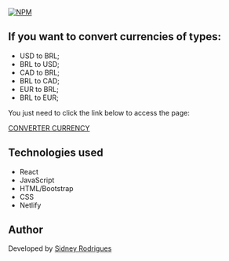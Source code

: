 [![NPM](https://img.shields.io/npm/l/react)](https://github.com/sidneyrod/currencyconverter/blob/main/LICENSE)

## If you want to convert currencies of types:

- USD to BRL;
- BRL to USD;
- CAD to BRL;
- BRL to CAD;
- EUR to BRL;
- BRL to EUR;

You just need to click the link below to access the page:

<p className="text-light"><a href="https://sidconvertercurrency.netlify.app/" 
target="_blank" rel="noreferrer">CONVERTER CURRENCY</a></p>

## Technologies used

- React
- JavaScript
- HTML/Bootstrap
- CSS
- Netlify

## Author

<p className="text-light">Developed by <a href="https://github.com/sidneyrod" 
target="_blank" rel="noreferrer">Sidney Rodrigues</a></p>
